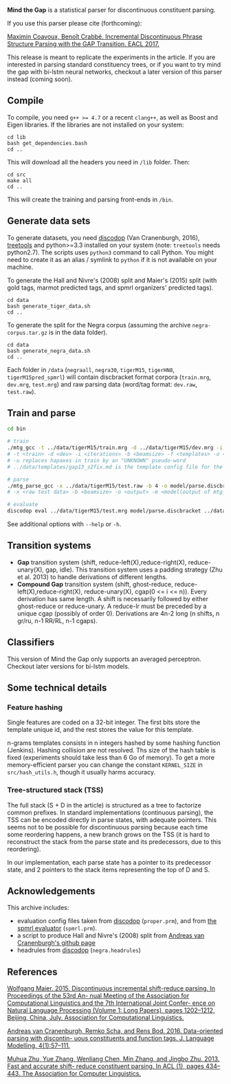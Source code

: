 
**Mind the Gap** is a statistical parser for discontinuous constituent parsing.

If you use this parser please cite (forthcoming):

[Maximin Coavoux, Benoît Crabbé. Incremental Discontinuous Phrase Structure Parsing with the GAP Transition. EACL 2017.](http://www.llf.cnrs.fr/sites/llf.cnrs.fr/files/u485/eacl2017.pdf)

This release is meant to replicate the experiments in the article.
If you are interested in parsing standard constituency trees, or if you want to try
mind the gap with bi-lstm neural networks, checkout a later version of this parser instead (coming soon).


Compile
-------

To compile, you need `g++ >= 4.7` or a recent `clang++`, as well as Boost and Eigen libraries.
If the libraries are not installed on your system:

    cd lib
    bash get_dependencies.bash
    cd ..

This will download all the headers you need in `/lib` folder. Then:

    cd src
    make all
    cd ..

This will create the training and parsing front-ends in `/bin`.


Generate data sets
------------------

To generate datasets, you need [discodop](https://github.com/andreasvc/disco-dop/) (Van Cranenburgh, 2016), [treetools](https://github.com/wmaier/treetools) and python>=3.3 installed on your system (note: `treetools` needs python2.7).
The scripts uses `python3` command to call Python. You might need to create it as an alias / symlink to `python` if it is not available on your machine.

To generate the Hall and Nivre's (2008) split and Maier's (2015) split
(with gold tags, marmot predicted tags, and spmrl organizers' predicted tags).

    cd data
    bash generate_tiger_data.sh
    cd ..

To generate the split for the Negra corpus (assuming the archive `negra-corpus.tar.gz`
is in the data folder).

    cd data
    bash generate_negra_data.sh
    cd ..

Each folder in `/data` (`negraall`, `negra30`, `tigerM15`, `tigerHN8`, `tigerM15pred_spmrl`)
will contain discbracket format corpora (`train.mrg`, `dev.mrg`, `test.mrg`)
and raw parsing data (word/tag format: `dev.raw`, `test.raw`).

Train and parse
---------------

```bash
cd bin

# train
./mtg_gcc -t ../data/tigerM15/train.mrg -d ../data/tigerM15/dev.mrg -i 30 -b 4 -f ../data/templates/gap13_s2fix.md -u -o model
# -t <train> -d <dev> -i <iterations> -b <beamsize> -f <templates> -o <output>
# -u replaces hapaxes in train by an "UNKNOWN" pseudo-word
# ../data/templates/gap13_s2fix.md is the template config file for the full model (baseline+extended+spans, see article)

# parse
./mtg_parse_gcc -x ../data/tigerM15/test.raw -b 4 -o model/parse.discbracket -m model
# -x <raw test data> -b <beamsize> -o <output> -m <model(output of mtg_gcc)>

# evaluate
discodop eval ../data/tigerM15/test.mrg model/parse.discbracket ../data/proper.prm --fmt=discbracket
```

See additional options with `--help` or `-h`.


Transition systems
------------------

- **Gap** transition system (shift, reduce-left(X),reduce-right(X), reduce-unary(X), gap, idle).
    This transition system uses a padding strategy (Zhu et al. 2013) to handle
    derivations of different lengths.
- **Compound Gap** transition system (shift, ghost-reduce, reduce-left(X),reduce-right(X),
    reduce-unary(X), cgap(0 <= i <= n)).
    Every derivation has same length. A shift is necessarily followed
    by either ghost-reduce or reduce-unary.
    A reduce-lr must be preceded by a unique cgap (possibly of order 0).
    Derivations are 4n-2 long (n shifts, n gr/ru, n-1 RR/RL, n-1 cgaps).

Classifiers
-----------

This version of Mind the Gap only supports an averaged perceptron.
Checkout later versions for bi-lstm models.


Some technical details
----------------------

### Feature hashing

Single features are coded on a 32-bit integer. The first bits store
the template unique id, and the rest stores the value for this template.

n-grams templates consists in n integers hashed by some hashing function
(Jenkins). Hashing collision are not resolved. Ths size of the hash table
is fixed (experiments should take less than 6 Go of memory).
To get a more memory-efficient parser you can change the constant
`KERNEL_SIZE` in `src/hash_utils.h`, though it usually harms accuracy.


### Tree-structured stack (TSS)

The full stack (S + D in the article) is structured as a tree to factorize
common prefixes.
In standard implementations (continuous parsing), the TSS can be encoded
directly in parse states, with adequate pointers.
This seems not to be possible for discontinuous parsing because
each time some reordering happens, a new branch grows on the TSS
(it is hard to reconstruct the stack from the parse state and its predecessors,
due to this reordering).

In our implementation, each parse state has a pointer to its
predecessor state, and 2 pointers to the stack items representing
the top of D and S.

Acknowledgements
----------------

This archive includes:

- evaluation config files taken from [discodop](https://github.com/andreasvc/disco-dop/) (`proper.prm`),
and from [the spmrl evaluator](http://pauillac.inria.fr/~seddah/evalb_spmrl2013.tar.gz) (`spmrl.prm`).
- a script to produce Hall and Nivre's (2008) split from [Andreas van Cranenburgh's github page](https://gist.github.com/andreasvc/7507135#file-tigersplit-py)
- headrules from [discodop](https://github.com/andreasvc/disco-dop/) (`negra.headrules`)





References
----------

[Wolfgang Maier. 2015. Discontinuous incremental
shift-reduce parsing. In Proceedings of the 53rd An-
nual Meeting of the Association for Computational
Linguistics and the 7th International Joint Confer-
ence on Natural Language Processing (Volume 1:
Long Papers), pages 1202–1212, Beijing, China,
July. Association for Computational Linguistics.](http://www.aclweb.org/anthology/P/P15/P15-1116.pdf)

[Andreas van Cranenburgh, Remko Scha, and Rens
Bod. 2016. Data-oriented parsing with discontin-
uous constituents and function tags. J. Language
Modelling, 4(1):57–111.](http://jlm.ipipan.waw.pl/index.php/JLM/article/view/100)

[Muhua Zhu, Yue Zhang, Wenliang Chen, Min Zhang,
and Jingbo Zhu. 2013. Fast and accurate shift-
reduce constituent parsing. In ACL (1), pages 434–
443. The Association for Computer Linguistics.](http://www.aclweb.org/anthology/P/P13/P13-1043.pdf)


